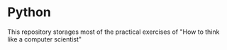 # Python
This repository storages most of the practical exercises of "How to think like a computer scientist"
